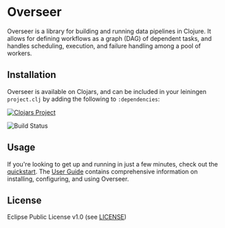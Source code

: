 # Overseer

Overseer is a library for building and running data pipelines in Clojure.
It allows for defining workflows as a graph (DAG) of dependent tasks, and handles
scheduling, execution, and failure handling among a pool of workers.

## Installation

Overseer is available on Clojars, and can be included in your leiningen `project.clj` by adding the following to `:dependencies`:

[![Clojars Project](http://clojars.org/io.framed/overseer/latest-version.svg)](http://clojars.org/io.framed/overseer)

![Build Status](https://circleci.com/gh/framed-data/overseer.svg?style=shield&circle-token=caf3faafe0f68217721b26e571a84bc1088b5801)

## Usage
If you're looking to get up and running in just a few minutes, check out the [quickstart](https://github.com/framed-data/overseer/wiki/Quickstart).
The [User Guide](https://www.gitbook.com/book/framed/overseer/) contains comprehensive information on installing, configuring, and using Overseer.

## License
Eclipse Public License v1.0 (see [LICENSE](https://github.com/framed-data/overseer/blob/master/LICENSE))
